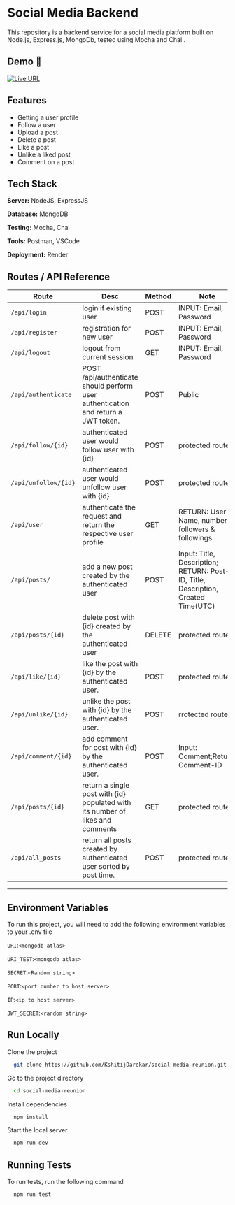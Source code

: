 
# Social Media Backend 

This repository is a backend service for a social media platform built on Node.js, Express.js, MongoDb, tested using Mocha and Chai .

## Demo 🚀

[![Live URL](https://img.shields.io/badge/%F0%9F%8C%90%20Live%20Demo-Click%20Here-blueviolet?style=for-the-badge)](https://social-media-reunion-x1w6.onrender.com/)
## Features

- Getting a user profile
- Follow a user
- Upload a post
- Delete a post
- Like a post
- Unlike a liked post
- Comment on a post


## Tech Stack

**Server:** NodeJS, ExpressJS

**Database:** MongoDB

**Testing:** Mocha, Chai

**Tools:** Postman, VSCode

**Deployment:** Render
 


## Routes / API Reference

| Route  | Desc  | Method  | Note  |
| ------------ | ------------ | ------------ | ------------ |
|  `/api/login` | login if existing user  |  POST |INPUT: Email, Password   |
|  `/api/register` | registration for new user   |  POST | INPUT: Email, Password  |
|  `/api/logout` | logout from current session  |  GET | INPUT: Email, Password  |
|  `/api/authenticate` | POST /api/authenticate should perform user authentication and return a JWT token. |  POST |  Public  |
|  `/api/follow/{id}` |  authenticated user would follow user with {id} |   POST|  protected route |
|  `/api/unfollow/{id}` |  authenticated user would unfollow user with {id} |   POST|  protected route |
|  `/api/user` | authenticate the request and return the respective user profile  |  GET | RETURN: User Name, number of followers & followings  |
|  `/api/posts/` | add a new post created by the authenticated user |  POST |Input: Title, Description; RETURN: Post-ID, Title, Description, Created Time(UTC)    |
|  `/api/posts/{id}` | delete post with {id} created by the authenticated user |   DELETE |  protected route |
|  `/api/like/{id}` |  like the post with {id} by the authenticated user. |   POST|  protected route |
|  `/api/unlike/{id}` | unlike the post with {id} by the authenticated user. | POST | rrotected route    |
|  `/api/comment/{id}` | add comment for post with {id} by the authenticated user. |   POST |  Input: Comment;Return: Comment-ID |
|  `/api/posts/{id}` | return a single post with {id} populated with its number of likes and comments |   GET |  protected route |
|  `/api/all_posts` |  return all posts created by authenticated user sorted by post time. |   POST|  protected route |




                
----

## Environment Variables

To run this project, you will need to add the following environment variables to your .env file



`URI`:`<mongodb atlas>`

`URI_TEST`:`<mongodb atlas>`

`SECRET`:`<Random string>`

`PORT`:`<port number to host server>`     

`IP`:`<ip to host server>`

`JWT_SECRET`:`<random string>`



## Run Locally

Clone the project

```bash
  git clone https://github.com/KshitijDarekar/social-media-reunion.git
```

Go to the project directory

```bash
  cd social-media-reunion
```

Install dependencies

```bash
  npm install
```

Start the local server

```bash
  npm run dev
```


## Running Tests

To run tests, run the following command

```bash
  npm run test
```

